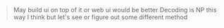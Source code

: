 > May build ui on top of it or web ui would be better
> Decoding is NP this way I think but let's see or figure out some different method
